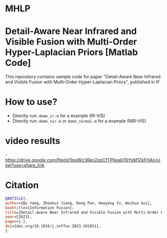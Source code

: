 # MHLP
# Detail-Aware Near Infrared and Visible Fusion with Multi-Order Hyper-Laplacian Priors [Matlab Code]
This repository contains sample code for paper "Detail-Aware Near Infrared and Visible Fusion with Multi-Order Hyper-Laplacian Priors", published in IF

# How to use?
- Directly run: ``demo_ir.m`` for a  example (IR-VIS)
- Directly run: ``demo_nir.m`` or  ``demo_normal.m`` for a  example (NIR-VIS)

# video results
-https://drive.google.com/file/d/1lpqWz36kn2qzCfTP6eabT6YsM1ZkFHAn/view?usp=share_link
 
# Citation
```bibtex
@ARTICLE{,
author={Bo Yang, Zhaohui Jiang, Dong Pan, Haoyang Yu, Weihua Gui},
booktitle={Information Fusion},
title={Detail-Aware Near Infrared and Visible Fusion with Multi-Order Hyper-Laplacian Priors},
year={2023},
pages={-},
doi={doi.org/10.1016/j.inffus.2023.101851},
}
```

